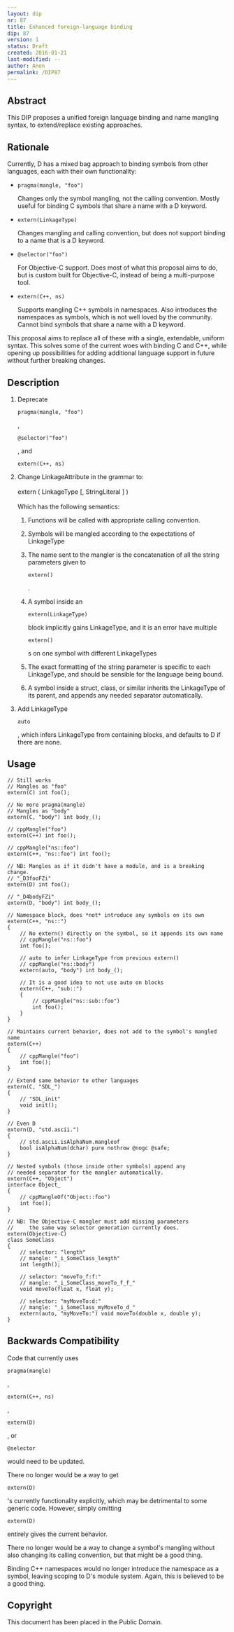 ```yaml
---
layout: dip
nr: 87
title: Enhanced foreign-language binding
dip: 87
version: 1
status: Draft
created: 2016-01-21
last-modified: --
author: Anon
permalink: /DIP87
---
```


Abstract
--------

This DIP proposes a unified foreign language binding and name mangling
syntax, to extend/replace existing approaches.

Rationale
---------

Currently, D has a mixed bag approach to binding symbols from other
languages, each with their own functionality:

-   ``` {.D}
    pragma(mangle, "foo")
    ```

    Changes only the symbol mangling, not the calling convention. Mostly
    useful for binding C symbols that share a name with a D keyword.

-   ``` {.D}
    extern(LinkageType)
    ```

    Changes mangling and calling convention, but does not support
    binding to a name that is a D keyword.

-   ``` {.D}
    @selector("foo")
    ```

    For Objective-C support. Does most of what this proposal aims to do,
    but is custom built for Objective-C, instead of being a
    multi-purpose tool.

-   ``` {.D}
    extern(C++, ns)
    ```

    Supports mangling C++ symbols in namespaces. Also introduces the
    namespaces as symbols, which is not well loved by the community.
    Cannot bind symbols that share a name with a D keyword.

This proposal aims to replace all of these with a single, extendable,
uniform syntax. This solves some of the current woes with binding C and
C++, while opening up possibilities for adding additional language
support in future without further breaking changes.

Description
-----------

1.  Deprecate
    ``` {.D}
    pragma(mangle, "foo")
    ```

    ,

    ``` {.D}
    @selector("foo")
    ```

    , and

    ``` {.D}
    extern(C++, ns)
    ```

2.  Change LinkageAttribute in the grammar to:\
    \
    extern ( LinkageType \[, StringLiteral \] )
    \
    \
    Which has the following semantics:

    1.  Functions will be called with appropriate calling convention.
    2.  Symbols will be mangled according to the expectations of
        LinkageType
    3.  The name sent to the mangler is the concatenation of all the
        string parameters given to
        ``` {.D}
        extern()
        ```

        .

    4.  A symbol inside an
        ``` {.D}
        extern(LinkageType)
        ```

        block implicitly gains LinkageType, and it is an error have
        multiple

        ``` {.D}
        extern()
        ```

        s on one symbol with different LinkageTypes

    5.  The exact formatting of the string parameter is specific to each
        LinkageType, and should be sensible for the language
        being bound.
    6.  A symbol inside a struct, class, or similar inherits the
        LinkageType of its parent, and appends any needed
        separator automatically.

3.  Add LinkageType
    ``` {.D}
    auto
    ```

    , which infers LinkageType from containing blocks, and defaults to D
    if there are none.

Usage
-----

``` {.D}
// Still works
// Mangles as "foo"
extern(C) int foo();

// No more pragma(mangle)
// Mangles as "body"
extern(C, "body") int body_();

// cppMangle("foo")
extern(C++) int foo();

// cppMangle("ns::foo")
extern(C++, "ns::foo") int foo();

// NB: Mangles as if it didn't have a module, and is a breaking change.
// "_D3fooFZi"
extern(D) int foo();

// "_D4bodyFZi"
extern(D, "body") int body_();

// Namespace block, does *not* introduce any symbols on its own
extern(C++, "ns::")
{
    // No extern() directly on the symbol, so it appends its own name
    // cppMangle("ns::foo")
    int foo();

    // auto to infer LinkageType from previous extern()
    // cppMangle("ns::body")
    extern(auto, "body") int body_();

    // It is a good idea to not use auto on blocks
    extern(C++, "sub::")
    {
        // cppMangle("ns::sub::foo")
        int foo();
    }
}

// Maintains current behavior, does not add to the symbol's mangled name
extern(C++)
{
    // cppMangle("foo")
    int foo();
}

// Extend same behavior to other languages
extern(C, "SDL_")
{
    // "SDL_init"
    void init();
}

// Even D
extern(D, "std.ascii.")
{
    // std.ascii.isAlphaNum.mangleof
    bool isAlphaNum(dchar) pure nothrow @nogc @safe;
}

// Nested symbols (those inside other symbols) append any
// needed separator for the mangler automatically.
extern(C++, "Object")
interface Object_
{
    // cppMangleOf("Object::foo")
    int foo();
}

// NB: The Objective-C mangler must add missing parameters
//     the same way selector generation currently does.
extern(Objective-C)
class SomeClass
{
    // selector: "length"
    // mangle: "_i_SomeClass_length"
    int length();

    // selector: "moveTo_f:f:"
    // mangle: "_i_SomeClass_moveTo_f_f_"
    void moveTo(float x, float y);

    // selector: "myMoveTo:d:"
    // mangle: "_i_SomeClass_myMoveTo_d_"
    extern(auto, "myMoveTo:") void moveTo(double x, double y);
}
```

Backwards Compatibility
-----------------------

Code that currently uses

``` {.D}
pragma(mangle)
```

,

``` {.D}
extern(C++, ns)
```

,

``` {.D}
extern(D)
```

, or

``` {.D}
@selector
```

would need to be updated.

There no longer would be a way to get

``` {.D}
extern(D)
```

's currently functionality explicitly, which may be detrimental to some
generic code. However, simply omitting

``` {.D}
extern(D)
```

entirely gives the current behavior.

There no longer would be a way to change a symbol's mangling without
also changing its calling convention, but that might be a good thing.

Binding C++ namespaces would no longer introduce the namespace as a
symbol, leaving scoping to D's module system. Again, this is believed to
be a good thing.

Copyright
---------

This document has been placed in the Public Domain.
